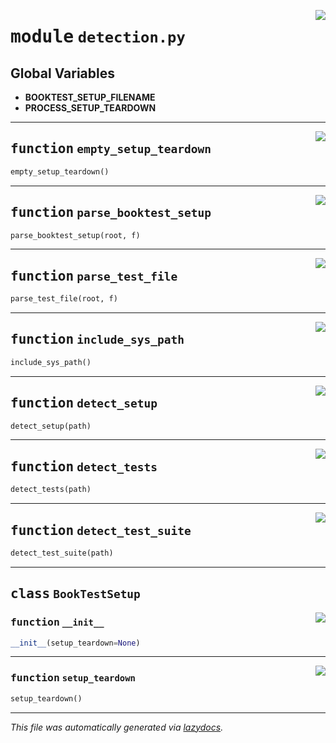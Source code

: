 <!-- markdownlint-disable -->

<a href="../booktest/detection.py#L0"><img align="right" style="float:right;" src="https://img.shields.io/badge/-source-cccccc?style=flat-square"></a>

# <kbd>module</kbd> `detection.py`




**Global Variables**
---------------
- **BOOKTEST_SETUP_FILENAME**
- **PROCESS_SETUP_TEARDOWN**

---

<a href="../booktest/detection.py#L19"><img align="right" style="float:right;" src="https://img.shields.io/badge/-source-cccccc?style=flat-square"></a>

## <kbd>function</kbd> `empty_setup_teardown`

```python
empty_setup_teardown()
```






---

<a href="../booktest/detection.py#L36"><img align="right" style="float:right;" src="https://img.shields.io/badge/-source-cccccc?style=flat-square"></a>

## <kbd>function</kbd> `parse_booktest_setup`

```python
parse_booktest_setup(root, f)
```






---

<a href="../booktest/detection.py#L61"><img align="right" style="float:right;" src="https://img.shields.io/badge/-source-cccccc?style=flat-square"></a>

## <kbd>function</kbd> `parse_test_file`

```python
parse_test_file(root, f)
```






---

<a href="../booktest/detection.py#L95"><img align="right" style="float:right;" src="https://img.shields.io/badge/-source-cccccc?style=flat-square"></a>

## <kbd>function</kbd> `include_sys_path`

```python
include_sys_path()
```






---

<a href="../booktest/detection.py#L100"><img align="right" style="float:right;" src="https://img.shields.io/badge/-source-cccccc?style=flat-square"></a>

## <kbd>function</kbd> `detect_setup`

```python
detect_setup(path)
```






---

<a href="../booktest/detection.py#L111"><img align="right" style="float:right;" src="https://img.shields.io/badge/-source-cccccc?style=flat-square"></a>

## <kbd>function</kbd> `detect_tests`

```python
detect_tests(path)
```






---

<a href="../booktest/detection.py#L123"><img align="right" style="float:right;" src="https://img.shields.io/badge/-source-cccccc?style=flat-square"></a>

## <kbd>function</kbd> `detect_test_suite`

```python
detect_test_suite(path)
```






---

## <kbd>class</kbd> `BookTestSetup`




<a href="../booktest/detection.py#L27"><img align="right" style="float:right;" src="https://img.shields.io/badge/-source-cccccc?style=flat-square"></a>

### <kbd>function</kbd> `__init__`

```python
__init__(setup_teardown=None)
```








---

<a href="../booktest/detection.py#L32"><img align="right" style="float:right;" src="https://img.shields.io/badge/-source-cccccc?style=flat-square"></a>

### <kbd>function</kbd> `setup_teardown`

```python
setup_teardown()
```








---

_This file was automatically generated via [lazydocs](https://github.com/ml-tooling/lazydocs)._
